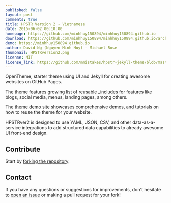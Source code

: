```yaml
---
published: false
layout: post
comments: true
title: HPSTR Version 2 - Vietnamese
date: 2015-06-02 00:10:00
homepage: https://github.com/minhhuy150894/minhhuy150894.github.io
download: https://github.com/minhhuy150894/minhhuy150894.github.io/archive/master.zip
demo: https://minhhuy150894.github.io
author: David Ng (Nguyen Minh Huy) - Michael Rose
thumbnail: HPSTRversion2.png
license: MIT
license_link: https://github.com/mmistakes/hpstr-jekyll-theme/blob/master/LICENSE
---
```


OpenTheme, starter theme using UI and Jekyll for creating awesome websites on GitHub Pages.

The theme features growing list of reusable _includes for features like blogs, social media, menus, landing pages, among others.

The [theme demo site](https://minhhuy150894.github.io) showcases comprehensive demos, and tutorials on how to reuse the theme for your website.

HPSTRver2 is designed to use YAML, JSON, CSV, and other data-as-a-service integrations to add structured data capabilities to already awesome UI front-end design.

## Contribute

Start by [forking the repository](https://github.com/minhhuy150894/minhhuy150894.github.io/fork).

## Contact

If you have any questions or suggestions for improvements, don't hesitate to [open an issue](https://github.com/minhhuy150894/minhhuy150894.github.io/issues) or making a pull request for your fork!
